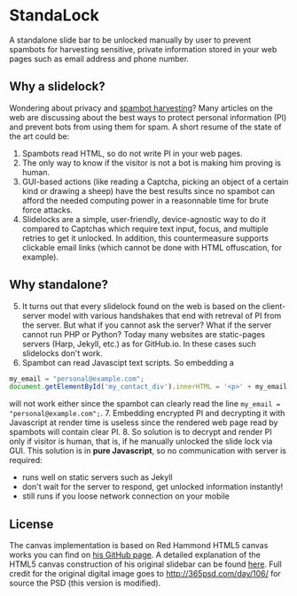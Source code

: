 StandaLock
==========
A standalone slide bar to be unlocked manually by user to prevent spambots for harvesting sensitive, private information stored in your web pages such as email address and phone number.

Why a slidelock?
---------------
Wondering about privacy and [spambot harvesting](http://en.wikipedia.org/wiki/Email_address_harvesting)? Many articles on the web are discussing about the best ways to protect personal information (PI) and prevent bots from using them for spam. A short resume of the state of the art could be:
1. Spambots read HTML, so do not write PI in your web pages.
2. The only way to know if the visitor is not a bot is making him proving is human.
3. GUI-based actions (like reading a Captcha, picking an object of a certain kind or drawing a sheep) have the best results since no spambot can afford the needed computing power in a reasonnable time for brute force attacks.
4. Slidelocks are a simple, user-friendly, device-agnostic way to do it compared to Captchas which require text input, focus, and multiple retries to get it unlocked.
In addition, this countermeasure supports clickable email links (which cannot be done with HTML offuscation, for example).

Why standalone?
---------------
5. It turns out that every slidelock found on the web is based on the client-server model with various handshakes that end with retreval of PI from the server. But what if you cannot ask the server? What if the server cannot run PHP or Python? Today many websites are static-pages servers (Harp, Jekyll, etc.) as for GitHub.io. In these cases such slidelocks don't work.
6. Spambot can read Javascipt text scripts. So embedding a
```javascript
my_email = "personal@example.com";
document.getElementById('my_contact_div').innerHTML = '<p>' + my_email + '</p>';
```
will not work either since the spambot can clearly read the line `my_email = "personal@example.com";`.
7. Embedding encrypted PI and decrypting it with Javascript at render time is useless since the rendered web page read by spambots  will contain clear PI.
8. So solution is to decrypt and render PI only if visitor is human, that is, if he manually unlocked the slide lock via GUI.
This solution is in **pure Javascript**, so no communication with server is required:
* runs well on static servers such as Jekyll
* don't wait for the server to respond, get unlocked information instantly!
* still runs if you loose network connection on your mobile

License
-------
The canvas implementation is based on Red Hammond HTML5 canvas works you can find on [his GitHub page](https://github.com/rheh/HTML5-canvas-projects/tree/master/progress). A detailed explanation of the HTML5 canvas construction of his original slidebar can be found [here](http://geeksretreat.wordpress.com/2012/08/13/a-progress-bar-using-html5s-canvas/). 
Full credit for the original digital image goes to http://365psd.com/day/106/ for source the PSD (this version is modified).

